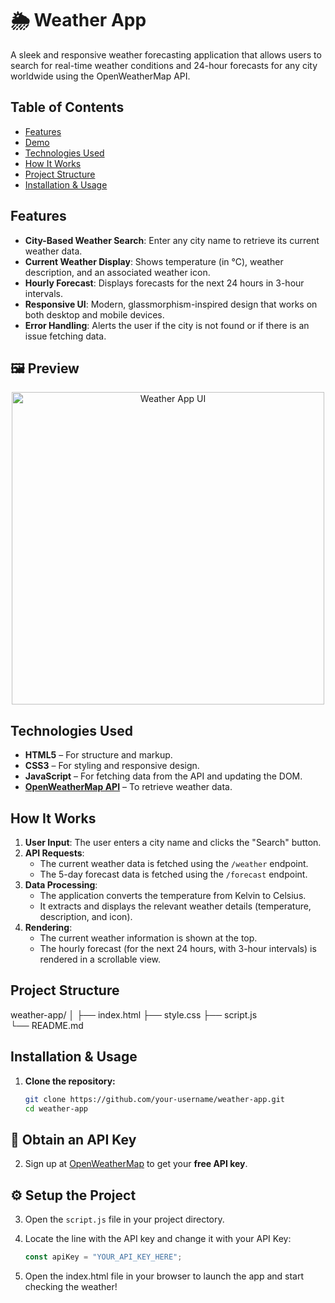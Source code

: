 # 🌦️ Weather App

A sleek and responsive weather forecasting application that allows users to search for real-time weather conditions and 24-hour forecasts for any city worldwide using the OpenWeatherMap API.

## Table of Contents

- [Features](#features)
- [Demo](#demo)
- [Technologies Used](#technologies-used)
- [How It Works](#how-it-works)
- [Project Structure](#project-structure)
- [Installation & Usage](#installation--usage)

## Features

- **City-Based Weather Search**: Enter any city name to retrieve its current weather data.
- **Current Weather Display**: Shows temperature (in °C), weather description, and an associated weather icon.
- **Hourly Forecast**: Displays forecasts for the next 24 hours in 3-hour intervals.
- **Responsive UI**: Modern, glassmorphism-inspired design that works on both desktop and mobile devices.
- **Error Handling**: Alerts the user if the city is not found or if there is an issue fetching data.

## 🖼️ Preview
<p align="center">
  <img src="https://github.com/user-attachments/assets/6bd8e69d-47bc-496a-b541-8695cfd4fefc" alt="Weather App UI" width="500">
</p>

## Technologies Used

- **HTML5** – For structure and markup.
- **CSS3** – For styling and responsive design.
- **JavaScript** – For fetching data from the API and updating the DOM.
- **[OpenWeatherMap API](https://openweathermap.org/)** – To retrieve weather data.

## How It Works

1. **User Input**: The user enters a city name and clicks the "Search" button.
2. **API Requests**:
   - The current weather data is fetched using the `/weather` endpoint.
   - The 5-day forecast data is fetched using the `/forecast` endpoint.
3. **Data Processing**:
   - The application converts the temperature from Kelvin to Celsius.
   - It extracts and displays the relevant weather details (temperature, description, and icon).
4. **Rendering**:
   - The current weather information is shown at the top.
   - The hourly forecast (for the next 24 hours, with 3-hour intervals) is rendered in a scrollable view.

## Project Structure

weather-app/
│
├── index.html
├── style.css
├── script.js       
└── README.md

## Installation & Usage

1. **Clone the repository:**
   ```bash
   git clone https://github.com/your-username/weather-app.git
   cd weather-app
## 🔑 Obtain an API Key

2. Sign up at [OpenWeatherMap](https://openweathermap.org/api) to get your **free API key**.

## ⚙️ Setup the Project

3. Open the `script.js` file in your project directory.

4. Locate the line with the API key and change it with your API Key:
   ```javascript
   const apiKey = "YOUR_API_KEY_HERE";
   
5. Open the index.html file in your browser to launch the app and start checking the weather!



